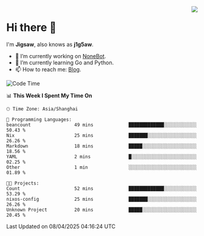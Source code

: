 <a href="#">
  <img align="right" src="https://github-readme-stats.vercel.app/api?username=j1g5awi&count_private=true&show_icons=true&title_color=80070B&text_color=B3B3B3&bg_color=212121&icon_color=80070B" />
</a>

# Hi there 👋

I'm **Jigsaw**, also knows as **j1g5aw**.

- 🔭 I’m currently working on [NoneBot](https://github.com/nonebot).
- 🌱 I’m currently learning Go and Python.
- 📫 How to reach me: [Blog](https://blog.maddestroyer.xyz/).

<!--START_SECTION:waka-->
![Code Time](http://img.shields.io/badge/Code%20Time-1%2C877%20hrs%206%20mins-blue)

📊 **This Week I Spent My Time On** 

```text
🕑︎ Time Zone: Asia/Shanghai

💬 Programming Languages: 
beancount                49 mins             █████████████░░░░░░░░░░░░   50.43 % 
Nix                      25 mins             ███████░░░░░░░░░░░░░░░░░░   26.26 % 
Markdown                 18 mins             █████░░░░░░░░░░░░░░░░░░░░   18.56 % 
YAML                     2 mins              █░░░░░░░░░░░░░░░░░░░░░░░░   02.25 % 
Other                    1 min               ░░░░░░░░░░░░░░░░░░░░░░░░░   01.89 % 

🐱‍💻 Projects: 
Count                    52 mins             █████████████░░░░░░░░░░░░   53.29 % 
nixos-config             25 mins             ███████░░░░░░░░░░░░░░░░░░   26.26 % 
Unknown Project          20 mins             █████░░░░░░░░░░░░░░░░░░░░   20.45 % 
```


 Last Updated on 08/04/2025 04:16:24 UTC
<!--END_SECTION:waka-->
